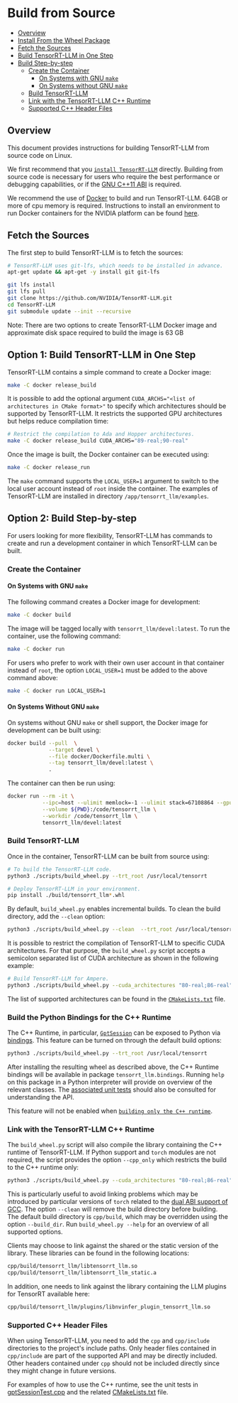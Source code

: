 # Build from Source

- [Overview](#overview)
- [Install From the Wheel Package](#install-from-the-wheel-package)
- [Fetch the Sources](#fetch-the-sources)
- [Build TensorRT-LLM in One Step](#build-tensorrt-llm-in-one-step)
- [Build Step-by-step](#build-step-by-step)
    - [Create the Container](#create-the-container)
      - [On Systems with GNU `make`](#on-systems-with-gnu-make)
      - [On Systems without GNU `make`](#on-systems-without-gnu-make)
    - [Build TensorRT-LLM](#build-tensorrt-llm)
    - [Link with the TensorRT-LLM C++ Runtime](#link-with-the-tensorrt-llm-c++-runtime)
    - [Supported C++ Header Files](#supported-c++-header-files)

## Overview

This document provides instructions for building TensorRT-LLM from source code on Linux.

We first recommend that you [`install TensorRT-LLM`](../../README.md#installation) directly.
Building from source code is necessary for users who require the best performance or debugging
capabilities, or if the [GNU C++11 ABI](https://gcc.gnu.org/onlinedocs/libstdc++/manual/using_dual_abi.html) is required.

We recommend the use of [Docker](https://www.docker.com) to build and run TensorRT-LLM. 64GB or more of cpu memory is required. Instructions
to install an environment to run Docker containers for the NVIDIA platform can be found
[here](https://docs.nvidia.com/datacenter/cloud-native/container-toolkit/install-guide.html).

## Fetch the Sources

The first step to build TensorRT-LLM is to fetch the sources:

```bash
# TensorRT-LLM uses git-lfs, which needs to be installed in advance.
apt-get update && apt-get -y install git git-lfs

git lfs install
git lfs pull
git clone https://github.com/NVIDIA/TensorRT-LLM.git
cd TensorRT-LLM
git submodule update --init --recursive
```

Note: There are two options to create TensorRT-LLM Docker image and approximate disk space required to build the image is 63 GB

## Option 1: Build TensorRT-LLM in One Step

TensorRT-LLM contains a simple command to create a Docker image:

```bash
make -C docker release_build
```

It is possible to add the optional argument `CUDA_ARCHS="<list of architectures
in CMake format>"` to specify which architectures should be supported by
TensorRT-LLM. It restricts the supported GPU architectures but helps reduce
compilation time:

```bash
# Restrict the compilation to Ada and Hopper architectures.
make -C docker release_build CUDA_ARCHS="89-real;90-real"
```

Once the image is built, the Docker container can be executed using:

```bash
make -C docker release_run
```

The `make` command supports the `LOCAL_USER=1` argument to switch to the local
user account instead of `root` inside the container.  The examples of
TensorRT-LLM are installed in directory `/app/tensorrt_llm/examples`.

## Option 2: Build Step-by-step

For users looking for more flexibility, TensorRT-LLM has commands to create and
run a development container in which TensorRT-LLM can be built.

### Create the Container

#### On Systems with GNU `make`

The following command creates a Docker image for development:

```bash
make -C docker build
```

The image will be tagged locally with `tensorrt_llm/devel:latest`.  To run the
container, use the following command:

```bash
make -C docker run
```

For users who prefer to work with their own user account in that container
instead of `root`, the option `LOCAL_USER=1` must be added to the above command
above:

```bash
make -C docker run LOCAL_USER=1
```

#### On Systems Without GNU `make`

On systems without GNU `make` or shell support, the Docker image for
development can be built using:

```bash
docker build --pull  \
             --target devel \
             --file docker/Dockerfile.multi \
             --tag tensorrt_llm/devel:latest \
             .
```

The container can then be run using:

```bash
docker run --rm -it \
           --ipc=host --ulimit memlock=-1 --ulimit stack=67108864 --gpus=all \
           --volume ${PWD}:/code/tensorrt_llm \
           --workdir /code/tensorrt_llm \
           tensorrt_llm/devel:latest
```

### Build TensorRT-LLM

Once in the container, TensorRT-LLM can be built from source using:

```bash
# To build the TensorRT-LLM code.
python3 ./scripts/build_wheel.py --trt_root /usr/local/tensorrt

# Deploy TensorRT-LLM in your environment.
pip install ./build/tensorrt_llm*.whl
```

By default, `build_wheel.py` enables incremental builds. To clean the build
directory, add the `--clean` option:

```bash
python3 ./scripts/build_wheel.py --clean  --trt_root /usr/local/tensorrt
```

It is possible to restrict the compilation of TensorRT-LLM to specific CUDA
architectures. For that purpose, the `build_wheel.py` script accepts a
semicolon separated list of CUDA architecture as shown in the following
example:

```bash
# Build TensorRT-LLM for Ampere.
python3 ./scripts/build_wheel.py --cuda_architectures "80-real;86-real" --trt_root /usr/local/tensorrt
```

The list of supported architectures can be found in the
[`CMakeLists.txt`](source:cpp/CMakeLists.txt) file.

### Build the Python Bindings for the C++ Runtime

The C++ Runtime, in particular, [`GptSession`](source:cpp/include/tensorrt_llm/runtime/gptSession.h) can be exposed to
Python via [bindings](source:cpp/tensorrt_llm/pybind/bindings.cpp). This feature can be turned on through the default
build options:

```bash
python3 ./scripts/build_wheel.py --trt_root /usr/local/tensorrt
```

After installing the resulting wheel as described above, the C++ Runtime bindings will be available in
package `tensorrt_llm.bindings`. Running `help` on this package in a Python interpreter will provide on overview of the
relevant classes. The [associated unit tests](source:tests/bindings) should also be consulted for understanding the API.

This feature will not be enabled when [`building only the C++ runtime`](#link-with-the-tensorrt-llm-c++-runtime).

### Link with the TensorRT-LLM C++ Runtime

The `build_wheel.py` script will also compile the library containing the C++
runtime of TensorRT-LLM. If Python support and `torch` modules are not
required, the script provides the option `--cpp_only` which restricts the build
to the C++ runtime only:

```bash
python3 ./scripts/build_wheel.py --cuda_architectures "80-real;86-real" --cpp_only --clean
```

This is particularly useful to avoid linking problems which may be introduced
by particular versions of `torch` related to the [dual ABI support of
GCC](https://gcc.gnu.org/onlinedocs/libstdc++/manual/using_dual_abi.html). The
option `--clean` will remove the build directory before building. The default
build directory is `cpp/build`, which may be overridden using the option
`--build_dir`. Run `build_wheel.py --help` for an overview of all supported
options.

Clients may choose to link against the shared or the static version of the
library. These libraries can be found in the following locations:

```bash
cpp/build/tensorrt_llm/libtensorrt_llm.so
cpp/build/tensorrt_llm/libtensorrt_llm_static.a
```

In addition, one needs to link against the library containing the LLM plugins
for TensorRT available here:

```bash
cpp/build/tensorrt_llm/plugins/libnvinfer_plugin_tensorrt_llm.so
```

### Supported C++ Header Files

When using TensorRT-LLM, you need to add the `cpp` and `cpp/include`
directories to the project's include paths.  Only header files contained in
`cpp/include` are part of the supported API and may be directly included. Other
headers contained under `cpp` should not be included directly since they might
change in future versions.

For examples of how to use the C++ runtime, see the unit tests in
[gptSessionTest.cpp](source:cpp/tests/runtime/gptSessionTest.cpp) and the related
[CMakeLists.txt](source:cpp/tests/CMakeLists.txt) file.
